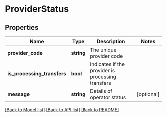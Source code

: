 # ProviderStatus

## Properties
Name | Type | Description | Notes
------------ | ------------- | ------------- | -------------
**provider_code** | **string** | The unique provider code | 
**is_processing_transfers** | **bool** | Indicates if the provider is processing transfers | 
**message** | **string** | Details of operator status | [optional] 

[[Back to Model list]](../README.md#documentation-for-models) [[Back to API list]](../README.md#documentation-for-api-endpoints) [[Back to README]](../README.md)


